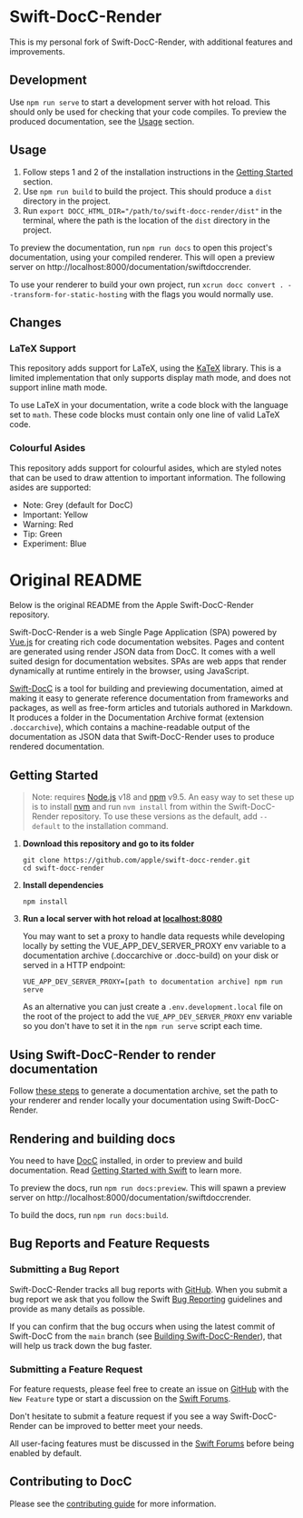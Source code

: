 # Swift-DocC-Render

This is my personal fork of Swift-DocC-Render, with additional features and improvements.

## Development

Use `npm run serve` to start a development server with hot reload. This should only be used for checking that
your code compiles. To preview the produced documentation, see the [Usage](#usage) section.

## Usage

1. Follow steps 1 and 2 of the installation instructions in the [Getting Started](#getting-started) section.
2. Use `npm run build` to build the project. This should produce a `dist` directory in the project.
3. Run `export DOCC_HTML_DIR="/path/to/swift-docc-render/dist"` in the terminal, where the path is the location 
of the `dist` directory in the project.

To preview the documentation, run `npm run docs` to open this project's documentation, using your compiled
renderer. This will open a preview server on http://localhost:8000/documentation/swiftdoccrender.

To use your renderer to build your own project, run `xcrun docc convert . --transform-for-static-hosting` 
with the flags you would normally use.

## Changes

### LaTeX Support

This repository adds support for LaTeX, using the [KaTeX](https://katex.org/) library. This is
a limited implementation that only supports display math mode, and does not support inline math mode.

To use LaTeX in your documentation, write a code block with the language set to `math`. These code
blocks must contain only one line of valid LaTeX code.

### Colourful Asides

This repository adds support for colourful asides, which are styled notes that can be used to draw
attention to important information. The following asides are supported:
- Note: Grey (default for DocC)
- Important: Yellow
- Warning: Red
- Tip: Green
- Experiment: Blue

# Original README

Below is the original README from the Apple Swift-DocC-Render repository.

Swift-DocC-Render is a web Single Page Application (SPA) powered by [Vue.js](https://vuejs.org/) for creating rich code documentation websites. Pages and content are generated using render JSON data from DocC. It comes with a well suited design for documentation websites.
SPAs are web apps that render dynamically at runtime entirely in the browser, using JavaScript.

[Swift-DocC](https://github.com/apple/swift-docc) is a tool for building and previewing documentation, aimed at making it easy to generate reference documentation from frameworks and packages, as well as free-form articles and tutorials authored in Markdown. It produces a folder in the Documentation Archive format (extension `.doccarchive`), which contains a machine-readable output of the documentation as JSON data that Swift-DocC-Render uses to produce rendered documentation.

## Getting Started

> Note: requires [Node.js](https://nodejs.org/en/download/) v18
> and [npm](https://www.npmjs.com/package/npm) v9.5. An easy way to set these up is to install
> [nvm](https://github.com/nvm-sh/nvm) and run `nvm install` from within the Swift-DocC-Render
> repository. To use these versions as the default, add `--default` to the installation command.

1. **Download this repository and go to its folder**

    ```shell
    git clone https://github.com/apple/swift-docc-render.git
    cd swift-docc-render
    ```

2. **Install dependencies**

    ```shell
    npm install
    ```

3. **Run a local server with hot reload at [localhost:8080](http://localhost:8080/)**

    You may want to set a proxy to handle data requests while developing locally by setting the VUE_APP_DEV_SERVER_PROXY env variable to a documentation archive (.doccarchive or .docc-build) on your disk or served in a HTTP endpoint:

    ```shell
    VUE_APP_DEV_SERVER_PROXY=[path to documentation archive] npm run serve
    ```

    As an alternative you can just create a `.env.development.local` file on the root of the project to add the `VUE_APP_DEV_SERVER_PROXY` env variable so you don't have to set it in the `npm run serve` script each time.

## Using Swift-DocC-Render to render documentation

Follow [these steps](https://github.com/apple/swift-docc#using-docc-to-build-and-preview-documentation) to generate a documentation archive, set the path to your renderer and render locally your documentation using Swift-DocC-Render.

## Rendering and building docs

You need to have [DocC](https://swift.org/documentation/docc) installed, in order to preview and build documentation. Read [Getting Started with Swift](https://www.swift.org/getting-started/) to learn more.

To preview the docs, run `npm run docs:preview`. This will spawn a preview server on http://localhost:8000/documentation/swiftdoccrender.

To build the docs, run `npm run docs:build`.

## Bug Reports and Feature Requests

### Submitting a Bug Report

Swift-DocC-Render tracks all bug reports with [GitHub](https://github.com/apple/swift-docc-render/issues).
When you submit a bug report we ask that you follow the
Swift [Bug Reporting](https://swift.org/contributing/#reporting-bugs) guidelines
and provide as many details as possible.

If you can confirm that the bug occurs when using the latest commit of Swift-DocC
from the `main` branch (see [Building Swift-DocC-Render](/CONTRIBUTING.md#build-and-run-swift-docc-render)),
that will help us track down the bug faster.

### Submitting a Feature Request

For feature requests, please feel free to create an issue
on [GitHub](https://github.com/apple/swift-docc-render/issues/new?assignees=&labels=New+Feature&projects=&template=FEATURE_REQUEST.yml) with the `New Feature` type
or start a discussion on the [Swift Forums](https://forums.swift.org/c/development/swift-docc).

Don't hesitate to submit a feature request if you see a way
Swift-DocC-Render can be improved to better meet your needs.

All user-facing features must be discussed
in the [Swift Forums](https://forums.swift.org/c/development/swift-docc)
before being enabled by default.

## Contributing to DocC

Please see the [contributing guide](/CONTRIBUTING.md) for more information.

<!-- Copyright (c) 2021 Apple Inc and the Swift Project authors. All Rights Reserved. -->
